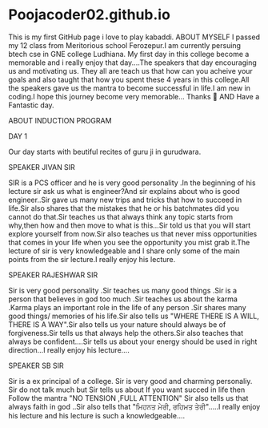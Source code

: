 # Poojacoder02.github.io
This is my first GitHub page
i love to play kabaddi.
ABOUT MYSELF
I passed my 12 class from Meritorious school Ferozepur.I am currently persuing btech cse in GNE college Ludhiana.
My first day in this college become a memorable and i really enjoy that day....The speakers that day encouraging us and motivating us. They all are teach us that how can you acheive your goals and also taught that how you spent these 4 years in this college.All the speakers gave us the mantra to become successful in life.I am new in coding.I hope this journey become very memorable...
Thanks 🙏 AND Have a Fantastic day.

ABOUT INDUCTION PROGRAM


DAY 1

Our day starts with beutiful recites of guru ji in gurudwara.

SPEAKER JIVAN SIR

SIR is a PCS officer and he is very good personality .In the beginning of his lecture sir ask us what is engineer?And sir explains about who is good engineer..Sir gave us many new trips and tricks that how to succeed in life.Sir also shares that the mistakes that he or his batchmates did you cannot do that.Sir teaches us that always think any topic starts from why,then how and then move to what is this...Sir told us that you will start explore yourself from now.Sir also teaches us that never miss opportunities that comes in your life when you see the opportunity you mist grab it.The lecture of sir is very knowledgeable and I share only some of the main points from the sir lecture.I really enjoy his lecture.

SPEAKER RAJESHWAR SIR

Sir is very good personality .Sir teaches us many good things .Sir is a person that believes in god too much .Sir teaches us about  the karma .Karma plays an important role in the life of any person .Sir shares many good things/ memories of his life.Sir also tells us "WHERE THERE IS A WILL, THERE IS A WAY".Sir also tells us your nature should always be of forgiveness.Sir tells us that always help the others.Sir also teaches that always be confident....Sir tells us about your energy should be used in right direction...I really enjoy his lecture....

SPEAKER SB SIR

Sir is a ex principal of a college.
Sir is very good and charming personaliy. Sir do not talk much but Sir tells us about If you want succed in life then Follow the mantra "NO TENSION ,FULL ATTENTION" Sir also tells us that always faith in god ..Sir also tells that "ਮਿਹਨਤ ਮੇਰੀ, ਰਹਿਮਤ ਤੇਰੀ".....I really enjoy his lecture and his lecture is such a knowledgeable....
